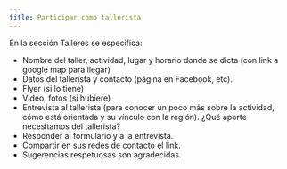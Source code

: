 ```yaml
---
title: Participar como tallerista
---
```


En la sección Talleres se especifica:  
+ Nombre del taller, actividad, lugar y horario donde se dicta (con link a google map para llegar)
+ Datos del tallerista y contacto (página en Facebook, etc).
+ Flyer (si lo tiene)
+ Video, fotos (si hubiere)
+ Entrevista al tallerista (para conocer un poco más sobre la actividad, cómo está orientada y su vínculo con la región).
¿Qué aporte necesitamos del tallerista?
+ Responder al formulario y a la entrevista.
+ Compartir en sus redes de contacto el link.
+ Sugerencias respetuosas son agradecidas.
